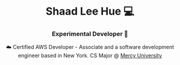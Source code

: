 <h1 align="center">Shaad Lee Hue 💻</h1>
<h3 align="center">Experimental Developer 🧪</h3>

<p align="center">
  ☁️ Certified AWS Developer - Associate and a software development engineer based in New York. CS Major @ <a href="https://www.mercy.edu/">Mercy University</a>
</p>


<!--
**shaaddev/shaaddev** is a ✨ _special_ ✨ repository because its `README.md` (this file) appears on your GitHub profile.
-->

